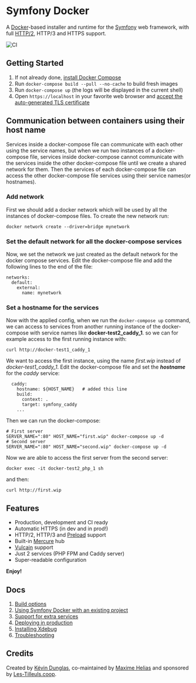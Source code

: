 # Symfony Docker

A [Docker](https://www.docker.com/)-based installer and runtime for the [Symfony](https://symfony.com) web framework, with full [HTTP/2](https://symfony.com/doc/current/weblink.html), HTTP/3 and HTTPS support.

![CI](https://github.com/dunglas/symfony-docker/workflows/CI/badge.svg)

## Getting Started

1. If not already done, [install Docker Compose](https://docs.docker.com/compose/install/)
2. Run `docker-compose build --pull --no-cache` to build fresh images
3. Run `docker-compose up` (the logs will be displayed in the current shell)
4. Open `https://localhost` in your favorite web browser and [accept the auto-generated TLS certificate](https://stackoverflow.com/a/15076602/1352334)

## Communication between containers using their host name

Services inside a docker-compose file can communicate with each other using the service names, but when we run two instances of a docker-compose file, services inside docker-compose cannot communicate with the services inside the other docker-compose file until we create a shared network for them.
Then the services of each docker-compose file can access the other docker-compose file services using their service names(or hostnames).

### Add network
First we should add a docker network which will be used by all the instances of docker-compose files. To create the new network run:

```
docker network create --driver=bridge mynetwork
```

### Set the default network for all the docker-compose services
Now, we set the network we just created as the default network for the docker compose services. Edit the docker-compose file and add the following lines to the end of the file:

```
networks:
  default:
    external:
      name: mynetwork
```
### Set a hostname for the services
Now with the applied config, when we run the `docker-compose up` command, we can access to services from another running instance of the docker-compose with service names like **docker-test2_caddy_1**. so we can for example access to the first running instance with:

```
curl http://docker-test1_caddy_1
```
We want to access the first instance, using the name *first.wip* instead of *docker-test1_caddy_1*. Edit the docker-compose file and set the ***hostname*** for the *caddy* service:
```
  caddy:
    hostname: ${HOST_NAME}   # added this line
    build:
      context: .
      target: symfony_caddy
    ...
```

Then we can run the docker-compose:
```
# First server
SERVER_NAME=":80" HOST_NAME="first.wip" docker-compose up -d
# Second server
SERVER_NAME=":80" HOST_NAME="second.wip" docker-compose up -d
```

Now we are able to access the first server from the second server:

```
docker exec -it docker-test2_php_1 sh
```
and then:
```
curl http://first.wip
```

## Features

* Production, development and CI ready
* Automatic HTTPS (in dev and in prod!)
* HTTP/2, HTTP/3 and [Preload](https://symfony.com/doc/current/web_link.html) support
* Built-in [Mercure](https://symfony.com/doc/current/mercure.html) hub
* [Vulcain](https://vulcain.rocks) support
* Just 2 services (PHP FPM and Caddy server)
* Super-readable configuration

**Enjoy!**

## Docs

1. [Build options](docs/build.md)
2. [Using Symfony Docker with an existing project](docs/existing-project.md)
3. [Support for extra services](docs/extra-services.md)
4. [Deploying in production](docs/production.md)
5. [Installing Xdebug](docs/xdebug.md)
6. [Troubleshooting](docs/troubleshooting.md)

## Credits

Created by [Kévin Dunglas](https://dunglas.fr), co-maintained by [Maxime Helias](https://twitter.com/maxhelias) and sponsored by [Les-Tilleuls.coop](https://les-tilleuls.coop).
